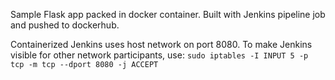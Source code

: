 Sample Flask app packed in docker container.
Built with Jenkins pipeline job and pushed to dockerhub.

Containerized Jenkins uses host network on port 8080.
To make Jenkins visible for other network participants, use: `sudo iptables -I INPUT 5 -p tcp -m tcp --dport 8080 -j ACCEPT` 
